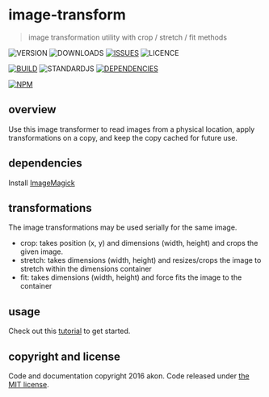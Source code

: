 # image-transform
> image transformation utility with crop / stretch / fit methods

![VERSION](https://img.shields.io/npm/v/image-transform.svg)
![DOWNLOADS](https://img.shields.io/npm/dt/image-transform.svg)
[![ISSUES](https://img.shields.io/github/issues-raw/akonoupakis/image-transform.svg)](https://github.com/akonoupakis/image-transform/issues)
![LICENCE](https://img.shields.io/npm/l/image-transform.svg)

[![BUILD](https://api.travis-ci.org/akonoupakis/image-transform.svg?branch=master)](http://travis-ci.org/akonoupakis/image-transform)
![STANDARDJS](https://img.shields.io/badge/code%20style-standard-brightgreen.svg)
[![DEPENDENCIES](https://david-dm.org/akonoupakis/image-transform.svg)](https://david-dm.org/akonoupakis/image-transform)

[![NPM](https://nodei.co/npm/image-transform.png?downloads=true)](https://nodei.co/npm/image-transform/)

## overview

Use this image transformer to read images from a physical location, apply transformations on a copy, and keep the copy cached for future use.

## dependencies

Install [ImageMagick](http://www.imagemagick.org/script/download.php)

## transformations
The image transformations may be used serially for the same image.

* crop: takes position (x, y) and dimensions (width, height) and crops the given image.
* stretch: takes dimensions (width, height) and resizes/crops the image to stretch within the dimensions container
* fit: takes dimensions (width, height) and force fits the image to the container

## usage

Check out this [tutorial](https://cdn.rawgit.com/akonoupakis/image-transform/master/docs/jsdoc/tutorial-getting-started.html) to get started.

## copyright and license

Code and documentation copyright 2016 akon. Code released under [the MIT license](https://cdn.rawgit.com/akonoupakis/image-transform/master/LICENSE).